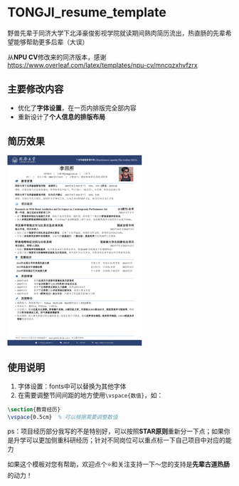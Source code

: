 # TONGJI_resume_template

野兽先辈于同济大学下北泽豪俊影视学院就读期间熟肉简历流出，热直肠的先辈希望能够帮助更多后辈（大误）

从**NPU CV**修改来的同济版本，感谢 https://www.overleaf.com/latex/templates/npu-cv/mncqzxhvfzrx

## 主要修改内容
- 优化了**字体设置**，在一页内排版完全部内容
- 重新设计了**个人信息的排版布局**

## 简历效果
<img src="./images/先辈简历.png" alt="简历预览图" style="width: 60%;">

## 使用说明
1. 字体设置：fonts中可以替换为其他字体
2. 在需要调整节间间距的地方使用`\vspace{数值}`，如：
```latex
\section{教育经历}
\vspace{0.5cm}  % 可以根据需要调整数值
```
ps：项目经历部分我写的不是特别好，可以按照**STAR原则**重新分一下点；如果你是升学可以更加侧重科研经历；针对不同岗位可以重点标一下自己项目中对应的能力

如果这个模板对您有帮助，欢迎点个⭐和关注支持一下～您的支持是**先辈古道热肠**的动力！
